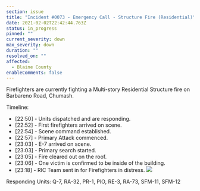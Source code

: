 ```yaml
---
section: issue
title: "Incident #0073 - Emergency Call - Structure Fire (Residential)"
date: 2021-02-02T22:42:44.763Z
status: in_progress
pinned: ""
current_severity: down
max_severity: down
duration: ""
resolved_on: ""
affected:
  - Blaine County
enableComments: false
---
```

Firefighters are currently fighting a Multi-story Residential Structure fire on Barbareno Road, Chumash. 

Timeline:

* \[22:50] - Units dispatched and are responding.
* \[22:52] - First firefighters arrived on scene.
* \[22:54] - Scene command established.
* \[22:57] - Primary Attack commenced.
* \[23:03] - E-7 arrived on scene.
* \[23:03] - Primary search started.
* \[23:05] - Fire cleared out on the roof.
* \[23:06] - One victim is confirmed to be inside of the building.
* \[23:18] - RIC Team sent in for Firefighters in distress.
![](https://i.imgur.com/7RhauIp.png)

Responding Units: Q-7, RA-32, PR-1, PIO, RE-3, RA-73, SFM-11, SFM-12